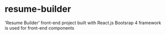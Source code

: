 # resume-builder
'Resume Builder' front-end project built with React.js
Bootsrap 4 framework is used for front-end components
